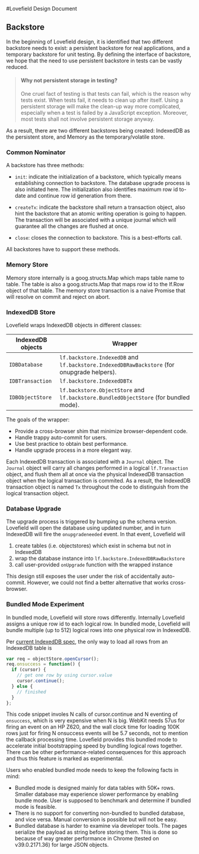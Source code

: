 #Lovefield Design Document
## Backstore

In the beginning of Lovefield design, it is identified that two different
backstore needs to exist: a persistent backstore for real applications, and a
temporary backstore for unit testing. By defining the interface of backstore,
we hope that the need to use persistent backstore in tests can be vastly
reduced.

> #### Why not persistent storage in testing?
> One cruel fact of testing is that tests can fail, which is the reason why
> tests exist. When tests fail, it needs to clean up after itself. Using a
> persistent storage will make the clean-up way more complicated, especially
> when a test is failed by a JavaScript exception. Moreover, most tests shall
> not involve persistent storage anyway.

As a result, there are two different backstores being created: IndexedDB as
the persistent store, and Memory as the temporary/volatile store.

### Common Nominator
A backstore has three methods:

* `init`: indicate the initialization of a backstore, which typically means
  establishing connection to backstore. The database upgrade process is also
  initiated here. The initialization also identifies maximum row id to-date
  and continue row id generation from there.

* `createTx`: indicate the backstore shall return a transaction object, also
  hint the backstore that an atomic writing operation is going to happen. The
  transaction will be associated with a unique journal which will guarantee
  all the changes are flushed at once.

* `close`: closes the connection to backstore. This is a best-efforts call.

All backstores have to support these methods.

### Memory Store
Memory store internally is a goog.structs.Map which maps table name to table.
The table is also a goog.structs.Map that maps row id to the lf.Row object of
that table. The memory store transaction is a naive Promise that will resolve
on commit and reject on abort.

### IndexedDB Store
Lovefield wraps IndexedDB objects in different classes:

| IndexedDB objects | Wrapper                                           |
|-------------------|---------------------------------------------------|
|`IDBDatabase`      |`lf.backstore.IndexedDB` and `lf.backstore.IndexedDBRawBackstore` (for onupgrade helpers). |
|`IDBTransaction`   |`lf.backstore.IndexedDBTx`                         |
|`IDBObjectStore`   |`lf.backstore.ObjectStore` and `lf.backstore.BundledObjectStore` (for bundled mode). |


The goals of the wrapper:

* Provide a cross-browser shim that minimize browser-dependent code.
* Handle trappy auto-commit for users.
* Use best practice to obtain best performance.
* Handle upgrade process in a more elegant way.

Each IndexedDB transaction is associated with a `Journal` object. The `Journal`
object will carry all changes performed in a logical `lf.Transaction` object,
and flush them all at once via the physical IndexedDB transaction object when
the logical transaction is commited. As a result, the IndexedDB transaction
object is named `Tx` throughout the code to distinguish from the logical
transaction object.


### Database Upgrade
The upgrade process is triggered by bumping up the schema version. Lovefield
will open the database using updated number, and in turn IndexedDB will fire the
`onupgradeneeded` event. In that event, Lovefield will

1. create tables (i.e. objectstores) which exist in schema but not in IndexedDB
2. wrap the database instance into `lf.backstore.IndexedDBRawBackstore`
3. call user-provided `onUpgrade` function with the wrapped instance

This design still exposes the user under the risk of accidentally auto-commit.
However, we could not find a better alternative that works cross-browser.

### Bundled Mode Experiment
In bundled mode, Lovefield will store rows differently. Internally Lovefield
assigns a unique row id to each logical row. In bundled mode, Lovefield will
bundle multiple (up to 512) logical rows into one physical row in IndexedDB.

Per [current IndexedDB spec](http://www.w3.org/TR/2013/CR-IndexedDB-20130704/),
the only way to load all rows from an IndexedDB table is

```js
var req = objectStore.openCursor();
req.onsuccess = function() {
  if (cursor) {
    // get one row by using cursor.value
    cursor.continue();
  } else {
    // finished
  }
};
```

This code snippet involes N calls of cursor.continue and N eventing of
`onsuccess`, which is very expensive when N is big. WebKit needs 57us for
firing an event on an HP Z620, and the wall clock time for loading 100K rows
just for firing N onsuccess events will be 5.7 seconds, not to mention the
callback processing time. Lovefield provides this bundled mode to accelerate
initial bootstrapping speed by bundling logical rows together. There can be
other performance-related consequences for this approach and thus this feature
is marked as experimental.

Users who enabled bundled mode needs to keep the following facts in mind:

* Bundled mode is designed mainly for data tables with 50K+ rows. Smaller
  database may experience slower performance by enabling bundle mode. User is
  supposed to benchmark and determine if bundled mode is feasible.
* There is no support for converting non-bundled to bundled database, and vice
  versa. Manual conversion is possible but will not be easy.
* Bundled database is harder to examine via developer tools. The pages serialize
  the payload as string before storing them. This is done so because of way
  greater performance in Chrome (tested on v39.0.2171.36) for large JSON
  objects.
